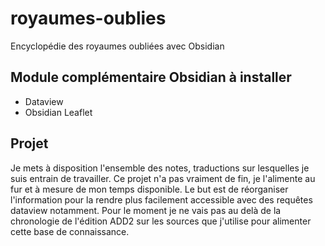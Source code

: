 # royaumes-oublies
Encyclopédie des royaumes oubliées avec Obsidian

## Module complémentaire Obsidian à installer
- Dataview
- Obsidian Leaflet

## Projet 
Je mets à disposition l'ensemble des notes, traductions sur lesquelles je suis entrain de travailler. Ce projet n'a pas vraiment de fin, je l'alimente au fur et à mesure de mon temps disponible. 
Le but est de réorganiser l'information pour la rendre plus facilement accessible avec des requêtes dataview notamment.
Pour le moment je ne vais pas au delà de la chronologie de l'édition ADD2 sur les sources que j'utilise pour alimenter cette base de connaissance.
